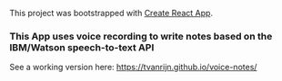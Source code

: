 This project was bootstrapped with [Create React App](https://github.com/facebook/create-react-app).

### This App uses voice recording to write notes based on the IBM/Watson speech-to-text API

See a working version here: https://tvanrijn.github.io/voice-notes/